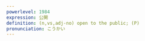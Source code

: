```yaml
---
powerlevel: 1984
expression: 公開
definition: (n,vs,adj-no) open to the public; (P)
pronunciation: こうかい
---
```

